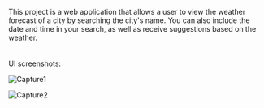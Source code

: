 This project is a web application that allows a user to view the weather forecast of a city by searching the city's name. You can also include the date and time in your search, as well as receive suggestions
based on the weather.
\
\
\
UI screenshots:

![Capture1](https://github.com/emmanueposu/Weather-Forecaster/assets/102590682/41fa8a3d-b9e6-4bb4-a05d-633449b30825)

![Capture2](https://github.com/emmanueposu/Weather-Forecaster/assets/102590682/4fefebfe-8837-4911-87d3-64897e23f94e)
